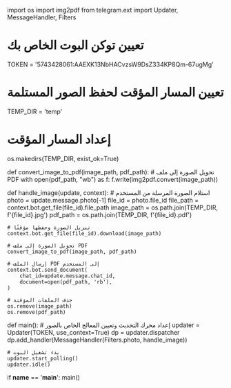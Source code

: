 import os
import img2pdf
from telegram.ext import Updater, MessageHandler, Filters

# تعيين توكن البوت الخاص بك
TOKEN = '5743428061:AAEXK13NbHACvzsW9DsZ334KP8Qm-67ugMg'

# تعيين المسار المؤقت لحفظ الصور المستلمة
TEMP_DIR = 'temp'

# إعداد المسار المؤقت
os.makedirs(TEMP_DIR, exist_ok=True)


def convert_image_to_pdf(image_path, pdf_path):
    # تحويل الصورة إلى ملف PDF
    with open(pdf_path, "wb") as f:
        f.write(img2pdf.convert(image_path))


def handle_image(update, context):
    # استلام الصورة المرسلة من المستخدم
    photo = update.message.photo[-1]
    file_id = photo.file_id
    file_path = context.bot.get_file(file_id).file_path
    image_path = os.path.join(TEMP_DIR, f'{file_id}.jpg')
    pdf_path = os.path.join(TEMP_DIR, f'{file_id}.pdf')

    # تنزيل الصورة وحفظها مؤقتًا
    context.bot.get_file(file_id).download(image_path)

    # تحويل الصورة إلى ملف PDF
    convert_image_to_pdf(image_path, pdf_path)

    # إرسال الملف PDF إلى المستخدم
    context.bot.send_document(
        chat_id=update.message.chat_id,
        document=open(pdf_path, 'rb'),
    )

    # حذف الملفات المؤقتة
    os.remove(image_path)
    os.remove(pdf_path)


def main():
    # إعداد محرك التحديث وتعيين المعالج الخاص بالصور
    updater = Updater(TOKEN, use_context=True)
    dp = updater.dispatcher
    dp.add_handler(MessageHandler(Filters.photo, handle_image))

    # بدء تشغيل البوت
    updater.start_polling()
    updater.idle()


if __name__ == '__main__':
    main()
